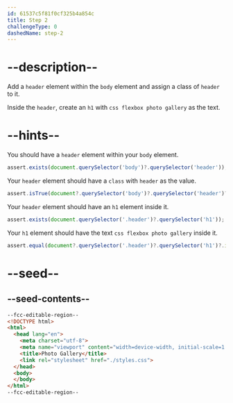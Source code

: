 ```yaml
---
id: 61537c5f81f0cf325b4a854c
title: Step 2
challengeType: 0
dashedName: step-2
---
```


# --description--

Add a `header` element within the `body` element and assign a class of `header` to it.

Inside the `header`, create an `h1` with `css flexbox photo gallery` as the text.

# --hints--

You should have a `header` element within your `body` element.

```js
assert.exists(document.querySelector('body')?.querySelector('header'));
```

Your `header` element should have a `class` with `header` as the value.

```js
assert.isTrue(document?.querySelector('body')?.querySelector('header')?.classList?.contains('header'));
```

Your `header` element should have an `h1` element inside it.

```js
assert.exists(document.querySelector('.header')?.querySelector('h1'));
```

Your `h1` element should have the text `css flexbox photo gallery` inside it.

```js
assert.equal(document?.querySelector('.header')?.querySelector('h1')?.innerText, 'css flexbox photo gallery');
```

# --seed--

## --seed-contents--

```html
--fcc-editable-region--
<!DOCTYPE html>
<html>
  <head lang="en">
    <meta charset="utf-8">
    <meta name="viewport" content="width=device-width, initial-scale=1.0">
    <title>Photo Gallery</title>
    <link rel="stylesheet" href="./styles.css">
  </head>
  <body>
  </body>
</html>
--fcc-editable-region--
```

```css

```
